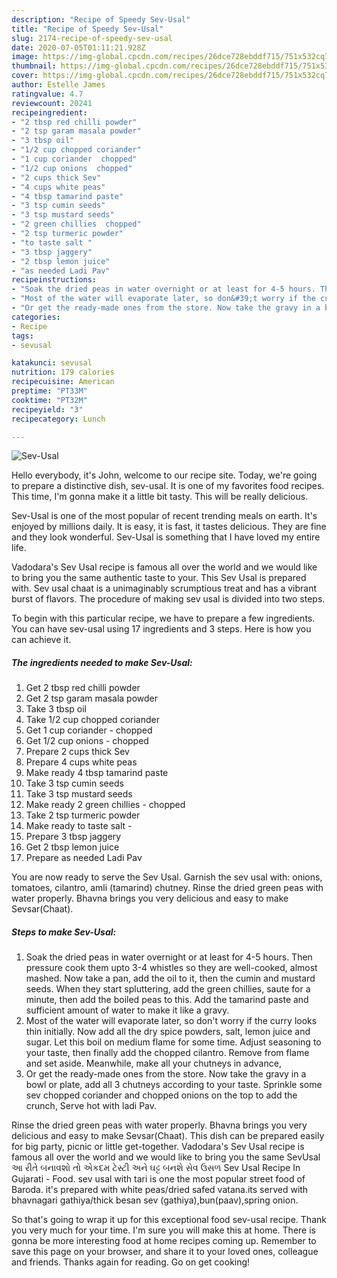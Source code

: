 ```yaml
---
description: "Recipe of Speedy Sev-Usal"
title: "Recipe of Speedy Sev-Usal"
slug: 2174-recipe-of-speedy-sev-usal
date: 2020-07-05T01:11:21.928Z
image: https://img-global.cpcdn.com/recipes/26dce728ebddf715/751x532cq70/sev-usal-recipe-main-photo.jpg
thumbnail: https://img-global.cpcdn.com/recipes/26dce728ebddf715/751x532cq70/sev-usal-recipe-main-photo.jpg
cover: https://img-global.cpcdn.com/recipes/26dce728ebddf715/751x532cq70/sev-usal-recipe-main-photo.jpg
author: Estelle James
ratingvalue: 4.7
reviewcount: 20241
recipeingredient:
- "2 tbsp red chilli powder"
- "2 tsp garam masala powder"
- "3 tbsp oil"
- "1/2 cup chopped coriander"
- "1 cup coriander  chopped"
- "1/2 cup onions  chopped"
- "2 cups thick Sev"
- "4 cups white peas"
- "4 tbsp tamarind paste"
- "3 tsp cumin seeds"
- "3 tsp mustard seeds"
- "2 green chillies  chopped"
- "2 tsp turmeric powder"
- "to taste salt "
- "3 tbsp jaggery"
- "2 tbsp lemon juice"
- "as needed Ladi Pav"
recipeinstructions:
- "Soak the dried peas in water overnight or at least for 4-5 hours. Then pressure cook them upto 3-4 whistles so they are well-cooked, almost mashed. Now take a pan, add the oil to it, then the cumin and mustard seeds. When they start spluttering, add the green chillies, saute for a minute, then add the boiled peas to this. Add the tamarind paste and sufficient amount of water to make it like a gravy."
- "Most of the water will evaporate later, so don&#39;t worry if the curry looks thin initially. Now add all the dry spice powders, salt, lemon juice and sugar. Let this boil on medium flame for some time. Adjust seasoning to your taste, then finally add the chopped cilantro. Remove from flame and set aside. Meanwhile, make all your chutneys in advance,"
- "Or get the ready-made ones from the store. Now take the gravy in a bowl or plate, add all 3 chutneys according to your taste. Sprinkle some sev chopped coriander and chopped onions on the top to add the crunch, Serve hot with ladi Pav."
categories:
- Recipe
tags:
- sevusal

katakunci: sevusal 
nutrition: 179 calories
recipecuisine: American
preptime: "PT33M"
cooktime: "PT32M"
recipeyield: "3"
recipecategory: Lunch

---
```



![Sev-Usal](https://img-global.cpcdn.com/recipes/26dce728ebddf715/751x532cq70/sev-usal-recipe-main-photo.jpg)

Hello everybody, it's John, welcome to our recipe site. Today, we're going to prepare a distinctive dish, sev-usal. It is one of my favorites food recipes. This time, I'm gonna make it a little bit tasty. This will be really delicious.

Sev-Usal is one of the most popular of recent trending meals on earth. It's enjoyed by millions daily. It is easy, it is fast, it tastes delicious. They are fine and they look wonderful. Sev-Usal is something that I have loved my entire life.

Vadodara&#39;s Sev Usal recipe is famous all over the world and we would like to bring you the same authentic taste to your. This Sev Usal is prepared with. Sev usal chaat is a unimaginably scrumptious treat and has a vibrant burst of flavors. The procedure of making sev usal is divided into two steps.


To begin with this particular recipe, we have to prepare a few ingredients. You can have sev-usal using 17 ingredients and 3 steps. Here is how you can achieve it.

<!--inarticleads1-->

##### The ingredients needed to make Sev-Usal:

1. Get 2 tbsp red chilli powder
1. Get 2 tsp garam masala powder
1. Take 3 tbsp oil
1. Take 1/2 cup chopped coriander
1. Get 1 cup coriander - chopped
1. Get 1/2 cup onions - chopped
1. Prepare 2 cups thick Sev
1. Prepare 4 cups white peas
1. Make ready 4 tbsp tamarind paste
1. Take 3 tsp cumin seeds
1. Take 3 tsp mustard seeds
1. Make ready 2 green chillies - chopped
1. Take 2 tsp turmeric powder
1. Make ready to taste salt -
1. Prepare 3 tbsp jaggery
1. Get 2 tbsp lemon juice
1. Prepare as needed Ladi Pav


You are now ready to serve the Sev Usal. Garnish the sev usal with: onions, tomatoes, cilantro, amli (tamarind) chutney. Rinse the dried green peas with water properly. Bhavna brings you very delicious and easy to make Sevsar(Chaat). 

<!--inarticleads2-->

##### Steps to make Sev-Usal:

1. Soak the dried peas in water overnight or at least for 4-5 hours. Then pressure cook them upto 3-4 whistles so they are well-cooked, almost mashed. Now take a pan, add the oil to it, then the cumin and mustard seeds. When they start spluttering, add the green chillies, saute for a minute, then add the boiled peas to this. Add the tamarind paste and sufficient amount of water to make it like a gravy.
1. Most of the water will evaporate later, so don&#39;t worry if the curry looks thin initially. Now add all the dry spice powders, salt, lemon juice and sugar. Let this boil on medium flame for some time. Adjust seasoning to your taste, then finally add the chopped cilantro. Remove from flame and set aside. Meanwhile, make all your chutneys in advance,
1. Or get the ready-made ones from the store. Now take the gravy in a bowl or plate, add all 3 chutneys according to your taste. Sprinkle some sev chopped coriander and chopped onions on the top to add the crunch, Serve hot with ladi Pav.


Rinse the dried green peas with water properly. Bhavna brings you very delicious and easy to make Sevsar(Chaat). This dish can be prepared easily for big party, picnic or little get-together. Vadodara&#39;s Sev Usal recipe is famous all over the world and we would like to bring you the same SevUsal આ રીતે બનાવશો તો એકદમ ટેસ્ટી અને ઘટ્ટ બનશે સેવ ઉસળ Sev Usal Recipe In Gujarati - Food. sev usal with tari is one the most popular street food of Baroda. it&#39;s prepared with white peas/dried safed vatana.its served with bhavnagari gathiya/thick besan sev (gathiya),bun(paav),spring onion. 

So that's going to wrap it up for this exceptional food sev-usal recipe. Thank you very much for your time. I'm sure you will make this at home. There is gonna be more interesting food at home recipes coming up. Remember to save this page on your browser, and share it to your loved ones, colleague and friends. Thanks again for reading. Go on get cooking!

